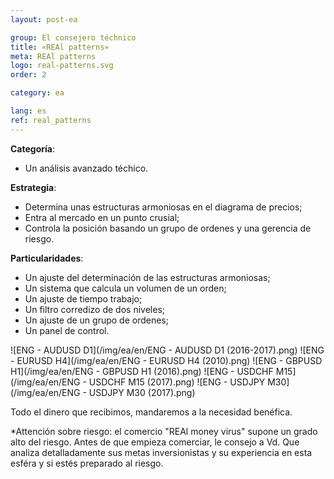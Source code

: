 ```yaml
---
layout: post-ea

group: El consejero téchnico
title: «REAl patterns»
meta: REAl patterns
logo: real-patterns.svg
order: 2

category: ea

lang: es
ref: real_patterns
---
```


**Categoría**:
  - Un análisis avanzado téchico.

**Estrategia**:
  - Determina unas estructuras armoniosas en el diagrama de precios;
  - Entra al mercado en un punto crusial;
  - Controla la posición basando un grupo de ordenes y una gerencia de riesgo.

**Particularidades**:
  - Un ajuste del determinación de las estructuras armoniosas;
  - Un sistema que calcula un volumen de un orden;
  - Un ajuste de tiempo trabajo;
  - Un filtro corredizo de dos niveles;
  - Un ajuste de un grupo de ordenes;
  - Un panel de control.

<!-- Работу советника «REAl patterns» можно увидеть на видео.

<iframe width="560" height="315" src="https://www.youtube.com/embed/eoHqHGPLqW0" frameborder="0" allowfullscreen></iframe> -->

![ENG - AUDUSD D1](/img/ea/en/ENG - AUDUSD D1 (2016-2017).png)
![ENG - EURUSD H4](/img/ea/en/ENG - EURUSD H4 (2010).png)
![ENG - GBPUSD H1](/img/ea/en/ENG - GBPUSD H1 (2016).png)
![ENG - USDCHF M15](/img/ea/en/ENG - USDCHF M15 (2017).png)
![ENG - USDJPY M30](/img/ea/en/ENG - USDJPY M30 (2017).png)

Todo el dinero que recibimos, mandaremos a la necesidad benéfica.

*Attención sobre riesgo: el comercio "REAl money virus" supone un grado alto del riesgo. Antes de que empieza comerciar, le consejo a Vd. Que analiza detalladamente sus metas inversionistas y su experiencia en esta esféra y si estés preparado al riesgo.
